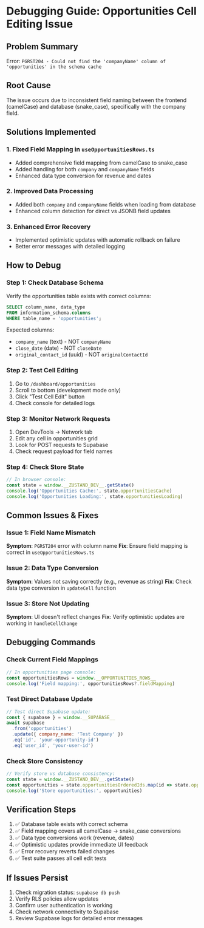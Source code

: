 # Debugging Guide: Opportunities Cell Editing Issue

## Problem Summary

Error: `PGRST204 - Could not find the 'companyName' column of 'opportunities' in the schema cache`

## Root Cause

The issue occurs due to inconsistent field naming between the frontend (camelCase) and database (snake_case), specifically with the company field.

## Solutions Implemented

### 1. Fixed Field Mapping in `useOpportunitiesRows.ts`

- Added comprehensive field mapping from camelCase to snake_case
- Added handling for both `company` and `companyName` fields
- Enhanced data type conversion for revenue and dates

### 2. Improved Data Processing

- Added both `company` and `companyName` fields when loading from database
- Enhanced column detection for direct vs JSONB field updates

### 3. Enhanced Error Recovery

- Implemented optimistic updates with automatic rollback on failure
- Better error messages with detailed logging

## How to Debug

### Step 1: Check Database Schema

Verify the opportunities table exists with correct columns:

```sql
SELECT column_name, data_type
FROM information_schema.columns
WHERE table_name = 'opportunities';
```

Expected columns:

- `company_name` (text) - NOT `companyName`
- `close_date` (date) - NOT `closeDate`
- `original_contact_id` (uuid) - NOT `originalContactId`

### Step 2: Test Cell Editing

1. Go to `/dashboard/opportunities`
2. Scroll to bottom (development mode only)
3. Click "Test Cell Edit" button
4. Check console for detailed logs

### Step 3: Monitor Network Requests

1. Open DevTools → Network tab
2. Edit any cell in opportunities grid
3. Look for POST requests to Supabase
4. Check request payload for field names

### Step 4: Check Store State

```javascript
// In browser console:
const state = window.__ZUSTAND_DEV__.getState()
console.log('Opportunities Cache:', state.opportunitiesCache)
console.log('Opportunities Loading:', state.opportunitiesLoading)
```

## Common Issues & Fixes

### Issue 1: Field Name Mismatch

**Symptom**: `PGRST204` error with column name
**Fix**: Ensure field mapping is correct in `useOpportunitiesRows.ts`

### Issue 2: Data Type Conversion

**Symptom**: Values not saving correctly (e.g., revenue as string)
**Fix**: Check data type conversion in `updateCell` function

### Issue 3: Store Not Updating

**Symptom**: UI doesn't reflect changes
**Fix**: Verify optimistic updates are working in `handleCellChange`

## Debugging Commands

### Check Current Field Mappings

```javascript
// In opportunities page console:
const opportunitiesRows = window.__OPPORTUNITIES_ROWS__
console.log('Field mapping:', opportunitiesRows?.fieldMapping)
```

### Test Direct Database Update

```javascript
// Test direct Supabase update:
const { supabase } = window.__SUPABASE__
await supabase
  .from('opportunities')
  .update({ company_name: 'Test Company' })
  .eq('id', 'your-opportunity-id')
  .eq('user_id', 'your-user-id')
```

### Check Store Consistency

```javascript
// Verify store vs database consistency:
const state = window.__ZUSTAND_DEV__.getState()
const opportunities = state.opportunitiesOrderedIds.map(id => state.opportunitiesCache[id])
console.log('Store opportunities:', opportunities)
```

## Verification Steps

1. ✅ Database table exists with correct schema
2. ✅ Field mapping covers all camelCase → snake_case conversions
3. ✅ Data type conversions work (revenue, dates)
4. ✅ Optimistic updates provide immediate UI feedback
5. ✅ Error recovery reverts failed changes
6. ✅ Test suite passes all cell edit tests

## If Issues Persist

1. Check migration status: `supabase db push`
2. Verify RLS policies allow updates
3. Confirm user authentication is working
4. Check network connectivity to Supabase
5. Review Supabase logs for detailed error messages
